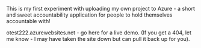 This is my first experiment with uploading my own project to Azure - a short and sweet accountability application for people to hold themselves accountable with! 

otest222.azurewebsites.net - go here for a live demo. (If you get a 404, let me know - I may have taken the site down but can pull it back up for you). 

